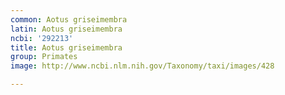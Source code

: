 ```yaml
---
common: Aotus griseimembra
latin: Aotus griseimembra
ncbi: '292213'
title: Aotus griseimembra
group: Primates
image: http://www.ncbi.nlm.nih.gov/Taxonomy/taxi/images/428

---
```

